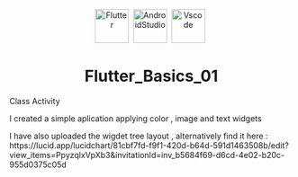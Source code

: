 <div id="header" align="center">
<img src="https://cdn-images-1.medium.com/max/1200/1*5-aoK8IBmXve5whBQM90GA.png" title="Flutter" alt="Flutter" width="60" height="60"/>&nbsp;
 <img src="https://upload.wikimedia.org/wikipedia/commons/thumb/9/95/Android_Studio_Icon_3.6.svg/1900px-Android_Studio_Icon_3.6.svg.png" title=" AndroidStudio" alt="AndroidStudio" width="60" height="60"/>&nbsp;
<img src="https://upload.wikimedia.org/wikipedia/commons/thumb/9/9a/Visual_Studio_Code_1.35_icon.svg/2048px-Visual_Studio_Code_1.35_icon.svg.png" title="VScode" alt="Vscode" width="60" height="60"/>&nbsp;

# Flutter_Basics_01

 
  </div>
  
Class Activity

<div>
<p>I created a simple aplication applying color , image and text widgets</p>
<p> I have also uploaded the wigdet tree layout , alternatively find it here : https://lucid.app/lucidchart/81cbf7fd-f9f1-420d-b64d-591d1463508b/edit?view_items=PpyzqlxVpXb3&invitationId=inv_b5684f69-d6cd-4e02-b20c-955d0375c05d </p> 
<img src"C:\Users\Hp\Pictures\Screenshots\Screenshot_20230222_031758.png" width="250" >
</div>

